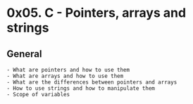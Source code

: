 # 0x05. C - Pointers, arrays and strings
## General

```
- What are pointers and how to use them
- What are arrays and how to use them
- What are the differences between pointers and arrays
- How to use strings and how to manipulate them
- Scope of variables
```

[LinkedIn: Ronald Rivero]: https://www.linkedin.com/in/ronald-rivero/
[Twitter: @ralex_uy]:https://twitter.com/ralex_uy

